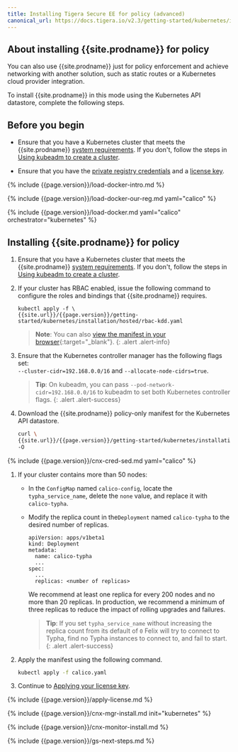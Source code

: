 ```yaml
---
title: Installing Tigera Secure EE for policy (advanced)
canonical_url: https://docs.tigera.io/v2.3/getting-started/kubernetes/installation/other
---
```


## About installing {{site.prodname}} for policy

You can also use {{site.prodname}} just for policy enforcement and achieve networking
with another solution, such as static routes or a Kubernetes cloud provider integration.

To install {{site.prodname}} in this mode using the Kubernetes API datastore,
complete the following steps.

## Before you begin

- Ensure that you have a Kubernetes cluster that meets the {{site.prodname}}
  [system requirements](../requirements). If you don't, follow the steps in
  [Using kubeadm to create a cluster](http://kubernetes.io/docs/getting-started-guides/kubeadm/).

- Ensure that you have the [private registry credentials](../../../getting-started/#obtain-the-private-registry-credentials)
  and a [license key](../../../getting-started/#obtain-a-license-key).

{% include {{page.version}}/load-docker-intro.md %}

{% include {{page.version}}/load-docker-our-reg.md yaml="calico" %}

{% include {{page.version}}/load-docker.md yaml="calico" orchestrator="kubernetes" %}

## <a name="install-cnx"></a>Installing {{site.prodname}} for policy

1. Ensure that you have a Kubernetes cluster that meets the
   {{site.prodname}} [system requirements](../requirements). If you don't,
   follow the steps in [Using kubeadm to create a cluster](http://kubernetes.io/docs/getting-started-guides/kubeadm/).

1. If your cluster has RBAC enabled, issue the following command to
   configure the roles and bindings that {{site.prodname}} requires.

   ```
   kubectl apply -f \
   {{site.url}}/{{page.version}}/getting-started/kubernetes/installation/hosted/rbac-kdd.yaml
   ```
   > **Note**: You can also
   > [view the manifest in your browser](hosted/rbac-kdd.yaml){:target="_blank"}.
   {: .alert .alert-info}

1. Ensure that the Kubernetes controller manager has the following flags
   set: <br>
   `--cluster-cidr=192.168.0.0/16` and `--allocate-node-cidrs=true`.

   > **Tip**: On kubeadm, you can pass `--pod-network-cidr=192.168.0.0/16`
   > to kubeadm to set both Kubernetes controller flags.
   {: .alert .alert-success}

1. Download the {{site.prodname}} policy-only manifest for the Kubernetes API datastore.

   ```bash
   curl \
   {{site.url}}/{{page.version}}/getting-started/kubernetes/installation/hosted/kubernetes-datastore/policy-only/1.7/calico.yaml \
   -O
   ```

{% include {{page.version}}/cnx-cred-sed.md yaml="calico" %}

1. If your cluster contains more than 50 nodes:

   - In the `ConfigMap` named `calico-config`, locate the `typha_service_name`,
     delete the `none` value, and replace it with `calico-typha`.

   - Modify the replica count in the`Deployment` named `calico-typha`
     to the desired number of replicas.

     ```
     apiVersion: apps/v1beta1
     kind: Deployment
     metadata:
       name: calico-typha
       ...
     spec:
       ...
       replicas: <number of replicas>
     ```

     We recommend at least one replica for every 200 nodes and no more than
     20 replicas. In production, we recommend a minimum of three replicas to reduce
     the impact of rolling upgrades and failures.

     > **Tip**: If you set `typha_service_name` without increasing the replica
     > count from its default of `0` Felix will try to connect to Typha, find no
     > Typha instances to connect to, and fail to start.
     {: .alert .alert-success}

1. Apply the manifest using the following command.

   ```bash
   kubectl apply -f calico.yaml
   ```

1. Continue to [Applying your license key](#applying-your-license-key).

{% include {{page.version}}/apply-license.md %}

{% include {{page.version}}/cnx-mgr-install.md init="kubernetes" %}

{% include {{page.version}}/cnx-monitor-install.md %}

{% include {{page.version}}/gs-next-steps.md %}
